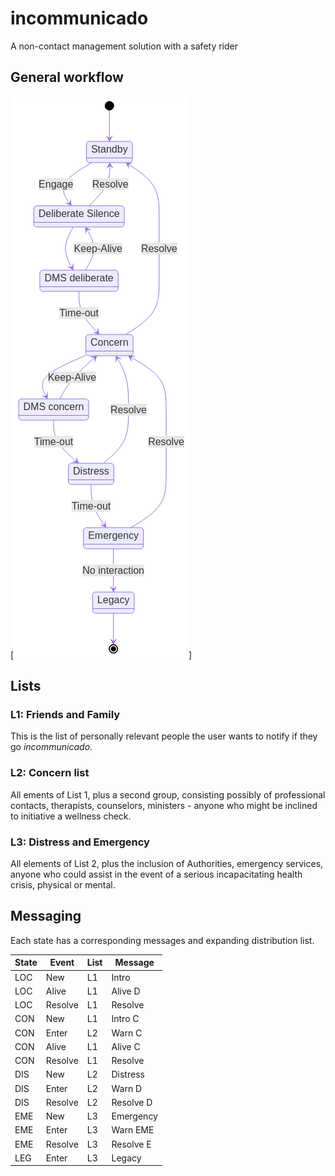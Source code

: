 # incommunicado

A non-contact management solution with a safety rider

## General workflow

[![state diagram](./doc/diagrams/renders/main_state.png)]

## Lists

### L1: Friends and Family

This is the list of personally relevant people the user wants to notify if they go _incommunicado_.

### L2: Concern list

All ements of List 1, plus a second group, consisting
possibly of professional contacts, therapists, counselors,
ministers - anyone who might be inclined to initiative a
wellness check.

### L3: Distress and Emergency

All elements of List 2, plus the inclusion of
Authorities, emergency services, anyone who
could assist in the event of a serious
incapacitating health crisis, physical or mental.

## Messaging

Each state has a corresponding messages and expanding distribution list.

| State | Event   | List | Message   |
|-------|---------|------|-----------|
| LOC   | New     | L1   | Intro     |
| LOC   | Alive   | L1   | Alive D   |
| LOC   | Resolve | L1   | Resolve   |
| CON   | New     | L1   | Intro C   |
| CON   | Enter   | L2   | Warn C    |
| CON   | Alive   | L1   | Alive C   |
| CON   | Resolve | L1   | Resolve   |
| DIS   | New     | L2   | Distress  |
| DIS   | Enter   | L2   | Warn D    |
| DIS   | Resolve | L2   | Resolve D |
| EME   | New     | L3   | Emergency |
| EME   | Enter   | L3   | Warn EME  |
| EME   | Resolve | L3   | Resolve E |
| LEG   | Enter   | L3   | Legacy    |
